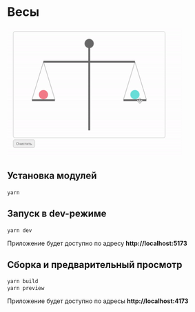 # Весы

<img src="asset/example.gif" alt="example of app" height="300"/>

## Установка модулей

```
yarn
```

## Запуск в dev-режиме

```
yarn dev
```

Приложение будет доступно по адресу **http://localhost:5173**

## Сборка и предварительный просмотр

```
yarn build
yarn preview
```

Приложение будет доступно по адресы **http://localhost:4173**
